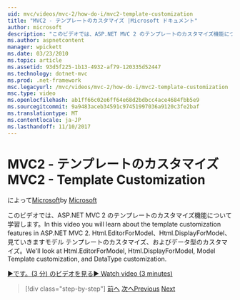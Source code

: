 ```yaml
---
uid: mvc/videos/mvc-2/how-do-i/mvc2-template-customization
title: "MVC2 - テンプレートのカスタマイズ |Microsoft ドキュメント"
author: microsoft
description: "このビデオでは、ASP.NET MVC 2 のテンプレートのカスタマイズ機能について学習します。 Html.EditorForModel、Html.DisplayForModel、モデル Templ に紹介しています."
ms.author: aspnetcontent
manager: wpickett
ms.date: 03/23/2010
ms.topic: article
ms.assetid: 93d5f225-1b13-4932-af79-120335d52447
ms.technology: dotnet-mvc
ms.prod: .net-framework
msc.legacyurl: /mvc/videos/mvc-2/how-do-i/mvc2-template-customization
msc.type: video
ms.openlocfilehash: ab1ff66c02e6ff64e68d2bdbcc4ace4684fbb5e9
ms.sourcegitcommit: 9a9483aceb34591c97451997036a9120c3fe2baf
ms.translationtype: MT
ms.contentlocale: ja-JP
ms.lasthandoff: 11/10/2017
---
```

<a name="mvc2---template-customization"></a><span data-ttu-id="23470-104">MVC2 - テンプレートのカスタマイズ</span><span class="sxs-lookup"><span data-stu-id="23470-104">MVC2 - Template Customization</span></span>
====================
<span data-ttu-id="23470-105">によって[Microsoft](https://github.com/microsoft)</span><span class="sxs-lookup"><span data-stu-id="23470-105">by [Microsoft](https://github.com/microsoft)</span></span>

<span data-ttu-id="23470-106">このビデオでは、ASP.NET MVC 2 のテンプレートのカスタマイズ機能について学習します。</span><span class="sxs-lookup"><span data-stu-id="23470-106">In this video you will learn about the template customization features in ASP.NET MVC 2.</span></span> <span data-ttu-id="23470-107">Html.EditorForModel、Html.DisplayForModel、見ていきますモデル テンプレートのカスタマイズ、およびデータ型のカスタマイズ。</span><span class="sxs-lookup"><span data-stu-id="23470-107">We'll look at Html.EditorForModel, Html.DisplayForModel, Model Template customization, and DataType customization.</span></span>

[<span data-ttu-id="23470-108">&#9654;です。(3 分) のビデオを見る</span><span class="sxs-lookup"><span data-stu-id="23470-108">&#9654; Watch video (3 minutes)</span></span>](https://channel9.msdn.com/Blogs/ASP-NET-Site-Videos/mvc2-template-customization)

>[!div class="step-by-step"]
<span data-ttu-id="23470-109">[前へ](mvc2-model-validation.md)
[次へ](aspnet-mvc-2-areas.md)</span><span class="sxs-lookup"><span data-stu-id="23470-109">[Previous](mvc2-model-validation.md)
[Next](aspnet-mvc-2-areas.md)</span></span>
